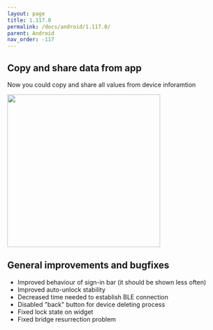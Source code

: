 ```yaml
---
layout: page
title: 1.117.0
permalink: /docs/android/1.117.0/
parent: Android
nav_order: -117
---
```


## Copy and share data from app 
Now you could copy and share all values from device inforamtion 

<img src="/tedee-release-notes/docs/android/assets/copy_mac.png" width="350">

## General improvements and bugfixes
- Improved behaviour of sign-in bar (it should be shown less often)
- Improved auto-unlock stability
- Decreased time needed to establish BLE connection
- Disabled "back" button for device deleting process
- Fixed lock state on widget
- Fixed bridge resurrection problem

